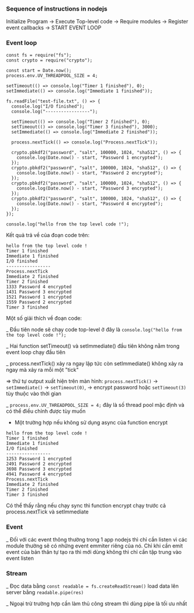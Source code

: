 ### Sequence of instructions in nodejs

Initialize Program -> Execute Top-level code -> Require modules -> Register event callbacks -> START EVENT LOOP

### Event loop
```
const fs = require("fs");
const crypto = require("crypto");

const start = Date.now();
process.env.UV_THREADPOOL_SIZE = 4;

setTimeout(() => console.log("Timer 1 finished"), 0);
setImmediate(() => console.log("Immediate 1 finished"));

fs.readFile("test-file.txt", () => {
  console.log("I/O finished");
  console.log("-----------------");

  setTimeout(() => console.log("Timer 2 finished"), 0);
  setTimeout(() => console.log("Timer 3 finished"), 3000);
  setImmediate(() => console.log("Immediate 2 finished"));

  process.nextTick(() => console.log("Process.nextTick"));

  crypto.pbkdf2("password", "salt", 100000, 1024, "sha512", () => {
    console.log(Date.now() - start, "Password 1 encrypted");
  });
  crypto.pbkdf2("password", "salt", 100000, 1024, "sha512", () => {
    console.log(Date.now() - start, "Password 2 encrypted");
  });
  crypto.pbkdf2("password", "salt", 100000, 1024, "sha512", () => {
    console.log(Date.now() - start, "Password 3 encrypted");
  });
  crypto.pbkdf2("password", "salt", 100000, 1024, "sha512", () => {
    console.log(Date.now() - start, "Password 4 encrypted");
  });
});

console.log("hello from the top level code !");
```
Kết quả trả về của đoạn code trên:
```
hello from the top level code !
Timer 1 finished
Immediate 1 finished
I/O finished
-----------------
Process.nextTick
Immediate 2 finished
Timer 2 finished
1333 Password 4 encrypted
1431 Password 3 encrypted
1521 Password 1 encrypted
1559 Password 2 encrypted
Timer 3 finished
```
Một số giải thích về đoạn code:

_ Đầu tiên node sẽ chạy code top-level ở đây là `console.log("hello from the top level code !");`

_ Hai function setTimeout() và setImmediate() đầu tiên không nằm trong event loop chạy đầu tiên

_ process.nextTick() xảy ra ngay lập tức còn setImmediate() không xảy ra ngay mà xảy ra mỗi một "tick"

=> thứ tự output xuất hiện trên màn hình: `process.nextTick()` -> `setImmediate()` -> `setTimeout(0)`, -> encrypt password hoặc `setTimeout(3)` tùy thuộc vào thời gian

_ `process.env.UV_THREADPOOL_SIZE = 4;` đây là số thread pool mặc định và có thể điều chỉnh được tùy muốn

* Một trường hợp nếu không sử dụng async của function encrypt
```
hello from the top level code !
Timer 1 finished
Immediate 1 finished
I/O finished
-----------------
1253 Password 1 encrypted
2491 Password 2 encrypted
3698 Password 3 encrypted
4941 Password 4 encrypted
Process.nextTick
Immediate 2 finished
Timer 2 finished
Timer 3 finished
```
Có thể thấy rằng nếu chạy sync thì function encrypt chạy trước cả process.nextTick và setImmediate

### Event
_ Đối với các event thông thường trong 1 app nodejs thì chỉ cần listen vì các module thường sẽ có những event emmiter riêng của nó. Chỉ khi cần emit event của bản thân tự tạo ra thì mới dùng không thì chỉ cần tập trung vào event listen

### Stream 
_ Đọc data bằng `const readable = fs.createReadStream()` load data lên server bằng `readable.pipe(res)` 

_ Ngoại trừ trường hợp cần làm thủ công stream thì dùng pipe là tối ưu nhất